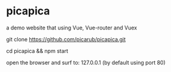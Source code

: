 # picapica
a demo website that using Vue, Vue-router and Vuex

git clone https://github.com/picarub/picapica.git

cd picapica && npm start

open the browser and surf to: 127.0.0.1  (by default using port 80)

